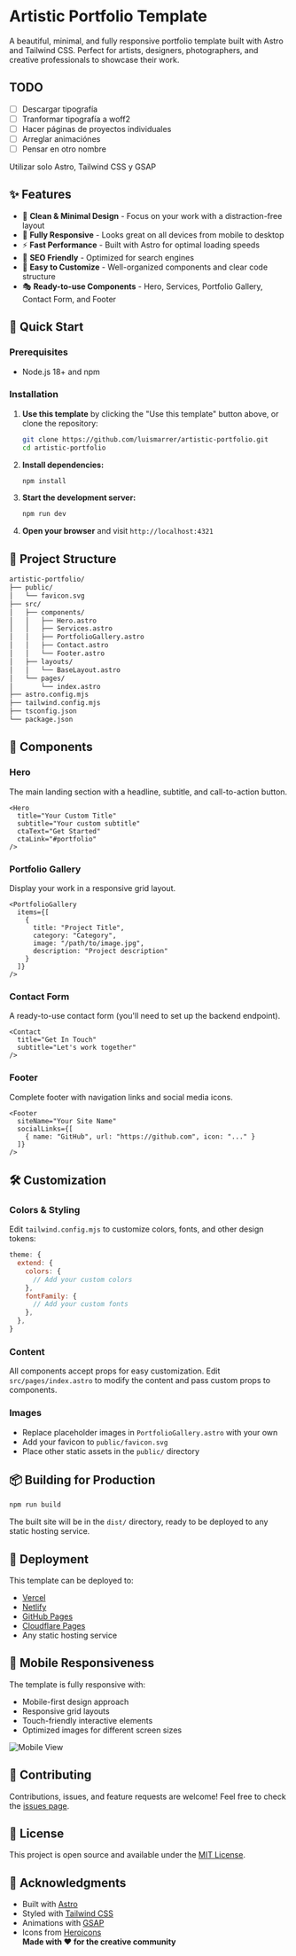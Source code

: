 # Artistic Portfolio Template

A beautiful, minimal, and fully responsive portfolio template built with Astro and Tailwind CSS. Perfect for artists, designers, photographers, and creative professionals to showcase their work.

## TODO

- [ ] Descargar tipografía
- [ ] Tranformar tipografía a woff2
- [ ] Hacer páginas de proyectos individuales
- [ ] Arreglar animaciónes
- [ ] Pensar en otro nombre

Utilizar solo Astro, Tailwind CSS y GSAP

## ✨ Features

- 🎨 **Clean & Minimal Design** - Focus on your work with a distraction-free layout
- 📱 **Fully Responsive** - Looks great on all devices from mobile to desktop
- ⚡ **Fast Performance** - Built with Astro for optimal loading speeds
- 🎯 **SEO Friendly** - Optimized for search engines
- 🔧 **Easy to Customize** - Well-organized components and clear code structure
- 🎭 **Ready-to-use Components** - Hero, Services, Portfolio Gallery, Contact Form, and Footer

## 🚀 Quick Start

### Prerequisites

- Node.js 18+ and npm

### Installation

1. **Use this template** by clicking the "Use this template" button above, or clone the repository:

    ```bash
    git clone https://github.com/luismarrer/artistic-portfolio.git
    cd artistic-portfolio
    ```

2. **Install dependencies:**

    ```bash
    npm install
    ```

3. **Start the development server:**

    ```bash
    npm run dev
    ```

4. **Open your browser** and visit `http://localhost:4321`

## 📁 Project Structure

```bash
artistic-portfolio/
├── public/
│   └── favicon.svg
├── src/
│   ├── components/
│   │   ├── Hero.astro
│   │   ├── Services.astro
│   │   ├── PortfolioGallery.astro
│   │   ├── Contact.astro
│   │   └── Footer.astro
│   ├── layouts/
│   │   └── BaseLayout.astro
│   └── pages/
│       └── index.astro
├── astro.config.mjs
├── tailwind.config.mjs
├── tsconfig.json
└── package.json
```

## 🎨 Components

### Hero

The main landing section with a headline, subtitle, and call-to-action button.

```astro
<Hero 
  title="Your Custom Title"
  subtitle="Your custom subtitle"
  ctaText="Get Started"
  ctaLink="#portfolio"
/>
```

### Portfolio Gallery

Display your work in a responsive grid layout.

```astro
<PortfolioGallery 
  items={[
    {
      title: "Project Title",
      category: "Category",
      image: "/path/to/image.jpg",
      description: "Project description"
    }
  ]}
/>
```

### Contact Form

A ready-to-use contact form (you'll need to set up the backend endpoint).

```astro
<Contact 
  title="Get In Touch"
  subtitle="Let's work together"
/>
```

### Footer

Complete footer with navigation links and social media icons.

```astro
<Footer 
  siteName="Your Site Name"
  socialLinks={[
    { name: "GitHub", url: "https://github.com", icon: "..." }
  ]}
/>
```

## 🛠️ Customization

### Colors & Styling

Edit `tailwind.config.mjs` to customize colors, fonts, and other design tokens:

```js
theme: {
  extend: {
    colors: {
      // Add your custom colors
    },
    fontFamily: {
      // Add your custom fonts
    },
  },
}
```

### Content

All components accept props for easy customization. Edit `src/pages/index.astro` to modify the content and pass custom props to components.

### Images

- Replace placeholder images in `PortfolioGallery.astro` with your own
- Add your favicon to `public/favicon.svg`
- Place other static assets in the `public/` directory

## 📦 Building for Production

```bash
npm run build
```

The built site will be in the `dist/` directory, ready to be deployed to any static hosting service.

## 🚢 Deployment

This template can be deployed to:

- [Vercel](https://vercel.com/)
- [Netlify](https://netlify.com/)
- [GitHub Pages](https://pages.github.com/)
- [Cloudflare Pages](https://pages.cloudflare.com/)
- Any static hosting service

## 📱 Mobile Responsiveness

The template is fully responsive with:

- Mobile-first design approach
- Responsive grid layouts
- Touch-friendly interactive elements
- Optimized images for different screen sizes

![Mobile View](https://github.com/user-attachments/assets/83458363-5d24-4ebd-9474-113ddf74462b)

## 🤝 Contributing

Contributions, issues, and feature requests are welcome! Feel free to check the [issues page](https://github.com/luismarrer/artistic-portfolio/issues).

## 📄 License

This project is open source and available under the [MIT License](LICENSE).

## 🙏 Acknowledgments

- Built with [Astro](https://astro.build/)
- Styled with [Tailwind CSS](https://tailwindcss.com/)
- Animations with [GSAP](https://gsap.com/)
- Icons from [Heroicons](https://heroicons.com/)\
**Made with ❤️ for the creative community**
